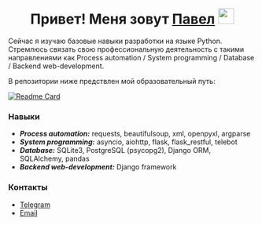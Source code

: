 <h1 align="center">Привет! Меня зовут <a href="https://github.com/PavelMayorov/" target="_blank">Павел</a> 
<img src="https://github.com/blackcater/blackcater/raw/main/images/Hi.gif" height="32"/></h1>

Сейчас я изучаю базовые навыки разработки на языке Python. Стремлюсь связать свою профессиональную деятельность с такими направлениями как Process automation / System programming / Database / Backend web-development.

В репозитории ниже предствлен мой образовательный путь:

[![Readme Card](https://github-readme-stats.vercel.app/api/pin/?username=abtcrazy&repo=education_roadmap&show_owner)](https://github.com/PavelMayorov/education_roadmap)

### Навыки
* ***Process automation:***   requests, beautifulsoup, xml, openpyxl, argparse
* ***System programming:***   asyncio, aiohttp, flask, flask_restful, telebot
* ***Database:***   SQLite3, PostgreSQL (psycopg2), Django ORM, SQLAlchemy, pandas
* ***Backend web-development:***   Django framework

### Контакты
* [Telegram](https://t.me/m_levap)
* [Email](mailto:pavelmayorov1996@gmail.com)
